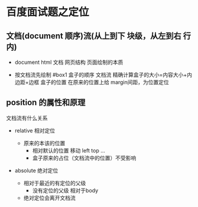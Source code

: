 # 百度面试题之定位


## 文档(document 顺序)流(从上到下 块级，从左到右 行内)

- document html 文档
  网页结构
  页面绘制的本质

- 按文档流先绘制 #box1
  盒子的顺序 文档流
  精确计算盒子的大小=内容大小+内边距+边框
  盒子的位置  在原来的位置上给 margin间距，为位置定位


## position 的属性和原理
 文档流有什么关系
- relative 相对定位
  - 原来的本该的位置
    - 相对默认的位置 移动 left top ...
    - 盒子原来的占位（文档流中的位置）不受影响

- absolute 绝对定位 
  - 相对于最近的有定位的父级
    - 没有定位的父级 相对于body
  - 绝对定位会离开文档流

